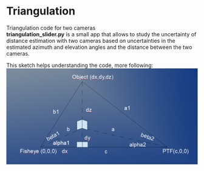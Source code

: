 # Triangulation
Triangulation code for two cameras\
**triangulation_slider.py** is a small app that allows to study the uncertainty of distance estimation with two cameras based on uncertainties in the estimated azimuth and elevation angles and the distance between the two cameras.

This sketch helps understanding the code, more following:
![Alt text](/Triangulation_sketch.png?raw=true)
